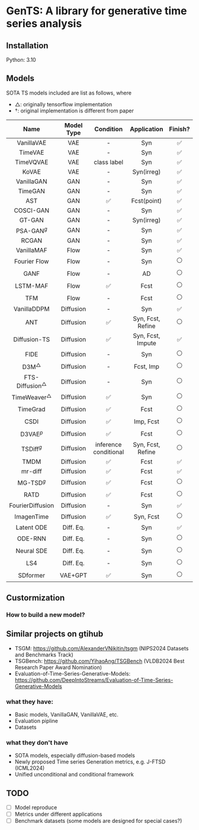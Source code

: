# GenTS: A library for generative time series analysis


## Installation
Python: 3.10

## Models 
SOTA TS models included are list as follows, where 

- $\triangle$: originally tensorflow implementation  
- $\dag$: original implementation is different from paper

|           Name            | Model Type |       Condition       |    Application    |      Finish?       |
| :-----------------------: | :--------: | :-------------------: | :---------------: | :----------------: |
|        VanillaVAE         |    VAE     |           -           |        Syn        | :white_check_mark: |
|          TimeVAE          |    VAE     |           -           |        Syn        | :white_check_mark: |
|         TimeVQVAE         |    VAE     |      class label      |        Syn        | :white_check_mark: |
|           KoVAE           |    VAE     |           -           |    Syn(irreg)     | :white_check_mark: |
|        VanillaGAN         |    GAN     |           -           |        Syn        | :white_check_mark: |
|          TimeGAN          |    GAN     |           -           |        Syn        | :white_check_mark: |
|            AST            |    GAN     |  :white_check_mark:   |    Fcst(point)    | :white_check_mark: |
|         COSCI-GAN         |    GAN     |           -           |        Syn        | :white_check_mark: |
|          GT-GAN           |    GAN     |           -           |    Syn(irreg)     | :white_check_mark: |
|        PSA-GAN$^g$        |    GAN     |           -           |        Syn        | :white_check_mark: |
|           RCGAN           |    GAN     |           -           |        Syn        | :white_check_mark: |
|        VanillaMAF         |    Flow    |           -           |        Syn        | :white_check_mark: |
|       Fourier Flow        |    Flow    |           -           |        Syn        |   :white_circle:   |
|           GANF            |    Flow    |           -           |        AD         |   :white_circle:   |
|         LSTM-MAF          |    Flow    |  :white_check_mark:   |       Fcst        |   :white_circle:   |
|            TFM            |    Flow    |           -           |       Fcst        |   :white_circle:   |
|        VanillaDDPM        | Diffusion  |           -           |        Syn        | :white_check_mark: |
|            ANT            | Diffusion  |  :white_check_mark:   | Syn, Fcst, Refine |   :white_circle:   |
|       Diffusion-TS        | Diffusion  |  :white_check_mark:   | Syn, Fcst, Impute | :white_check_mark: |
|           FIDE            | Diffusion  |           -           |        Syn        |   :white_circle:   |
|      D3M$^\triangle$      | Diffusion  |           -           |     Fcst, Imp     |   :white_circle:   |
| FTS-Diffusion$^\triangle$ | Diffusion  |           -           |        Syn        |   :white_circle:   |
|  TimeWeaver$^\triangle$   | Diffusion  |  :white_check_mark:   |        Syn        |   :white_circle:   |
|         TimeGrad          | Diffusion  |  :white_check_mark:   |       Fcst        |   :white_circle:   |
|           CSDI            | Diffusion  |  :white_check_mark:   |     Imp, Fcst     |   :white_circle:   |
|         D3VAE$^p$         | Diffusion  |  :white_check_mark:   |       Fcst        |   :white_circle:   |
|        TSDiff$^g$         | Diffusion  | inference conditional | Syn, Fcst, Refine |   :white_circle:   |
|           TMDM            | Diffusion  |  :white_check_mark:   |       Fcst        | :white_check_mark: |
|          mr-diff          | Diffusion  |  :white_check_mark:   |       Fcst        | :white_check_mark: |
|        MG-TSD$^g$         | Diffusion  |  :white_check_mark:   |       Fcst        |   :white_circle:   |
|           RATD            | Diffusion  |  :white_check_mark:   |       Fcst        |   :white_circle:   |
|     FourierDiffusion      | Diffusion  |           -           |        Syn        | :white_check_mark: |
|        ImagenTime         | Diffusion  |  :white_check_mark:   |     Syn, Fcst     |   :white_circle:   |
|        Latent ODE         | Diff. Eq.  |           -           |        Syn        | :white_check_mark: |
|          ODE-RNN          | Diff. Eq.  |           -           |        Syn        |   :white_circle:   |
|        Neural SDE         | Diff. Eq.  |           -           |        Syn        |   :white_circle:   |
|            LS4            | Diff. Eq.  |           -           |        Syn        |   :white_circle:   |
|         SDformer          |  VAE+GPT   |  :white_check_mark:   |        Syn        |   :white_circle:   |



## Custormization

### How to build a new model?

## Similar projects on gtihub
- TSGM: https://github.com/AlexanderVNikitin/tsgm (NIPS2024 Datasets and Benchmarks Track)
- TSGBench: https://github.com/YihaoAng/TSGBench  (VLDB2024 Best Research Paper Award Nomination)
- Evaluation-of-Time-Series-Generative-Models: https://github.com/DeepIntoStreams/Evaluation-of-Time-Series-Generative-Models

### what they have:
- Basic models, VanillaGAN, VanillaVAE, etc.
- Evaluation pipline
- Datasets

### what they don't have
- SOTA models, especially diffusion-based models
- Newly proposed Time series Generation metrics, e.g. J-FTSD (ICML2024)
- Unified unconditional and conditional framework

## TODO
- [ ] Model reproduce
- [ ] Metrics under different applications
- [ ] Benchmark datasets (some models are designed for special cases?)
